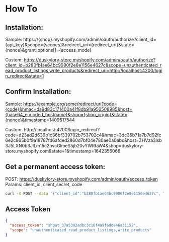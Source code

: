 # How To

## Installation:

Sample:
https://{shop}.myshopify.com/admin/oauth/authorize?client_id={api_key}&scope={scopes}&redirect_uri={redirect_uri}&state={nonce}&grant_options[]={access_mode}

Custom:
https://duskylory-store.myshopify.com/admin/oauth/authorize?client_id=b280fb1ae64bc9980f2e8e1156e4627c&scope=unauthenticated_read_product_listings,write_products&redirect_uri=http://localhost:4200/login_redirect&state=1

## Confirm Installation:

Sample:
https://example.org/some/redirect/uri?code={code}&hmac=da9d83c171400a41f8db91a950508985&host={base64_encoded_hostname}&shop={shop_origin}&state={nonce}&timestamp=1409617544

Custom:
http://localhost:4200/login_redirect?code=d23ad2d639b1c36bf339702b753702c4&hmac=3dc35b71a7b7d92fc6e2c865b0f9a18787fd6afded2860d7bf04e780ae0a0abc&host=ZHVza3lsb3J5LXN0b3JlLm15c2hvcGlmeS5jb20vYWRtaW4&shop=duskylory-store.myshopify.com&state=1&timestamp=1642356068

## Get a permanent access token:

POST: https://duskylory-store.myshopify.com/admin/oauth/access_token
Params: client_id, client_secret, code

```sh
curl -X POST --data '{"client_id":"b280fb1ae64bc9980f2e8e1156e4627c", "client_secret": "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", "code": "d23ad2d639b1c36bf339702b753702c4"}' https://duskylory-store.myshopify.com/admin/oauth/access_token
```

## Access Token

```json
{
  "access_token": "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",
  "scope": "unauthenticated_read_product_listings,write_products"
}
```
